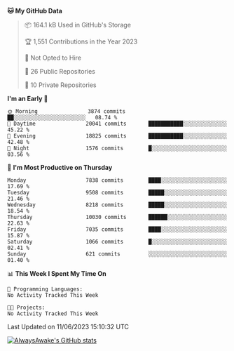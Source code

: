 <!--START_SECTION:waka-->
**🐱 My GitHub Data** 

> 📦 164.1 kB Used in GitHub's Storage 
 > 
> 🏆 1,551 Contributions in the Year 2023
 > 
> 🚫 Not Opted to Hire
 > 
> 📜 26 Public Repositories 
 > 
> 🔑 10 Private Repositories 
 > 
**I'm an Early 🐤** 

```text
🌞 Morning                3874 commits        ██░░░░░░░░░░░░░░░░░░░░░░░   08.74 % 
🌆 Daytime                20041 commits       ███████████░░░░░░░░░░░░░░   45.22 % 
🌃 Evening                18825 commits       ███████████░░░░░░░░░░░░░░   42.48 % 
🌙 Night                  1576 commits        █░░░░░░░░░░░░░░░░░░░░░░░░   03.56 % 
```
📅 **I'm Most Productive on Thursday** 

```text
Monday                   7838 commits        ████░░░░░░░░░░░░░░░░░░░░░   17.69 % 
Tuesday                  9508 commits        █████░░░░░░░░░░░░░░░░░░░░   21.46 % 
Wednesday                8218 commits        █████░░░░░░░░░░░░░░░░░░░░   18.54 % 
Thursday                 10030 commits       ██████░░░░░░░░░░░░░░░░░░░   22.63 % 
Friday                   7035 commits        ████░░░░░░░░░░░░░░░░░░░░░   15.87 % 
Saturday                 1066 commits        █░░░░░░░░░░░░░░░░░░░░░░░░   02.41 % 
Sunday                   621 commits         ░░░░░░░░░░░░░░░░░░░░░░░░░   01.40 % 
```


📊 **This Week I Spent My Time On** 

```text
💬 Programming Languages: 
No Activity Tracked This Week

🐱‍💻 Projects: 
No Activity Tracked This Week
```


 Last Updated on 11/06/2023 15:10:32 UTC
<!--END_SECTION:waka-->

[![AlwaysAwake's GitHub stats](https://github-readme-stats.vercel.app/api?username=AlwaysAwake&show_icons=true&theme=github_dark&count_private=true)](https://github.com/AlwaysAwake/AlwaysAwake)
